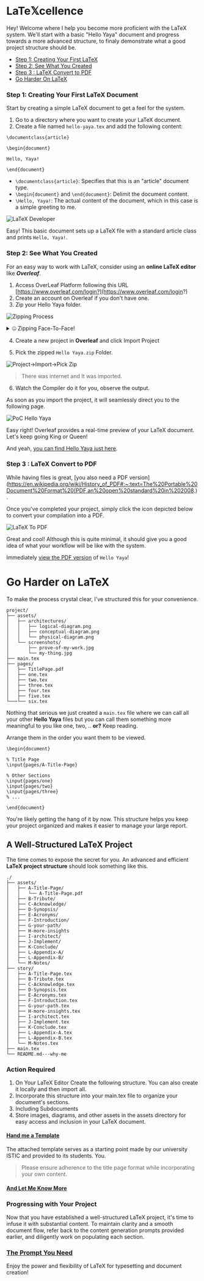 
<br>

# LaTe𝕏cellence 

Hey! Welcome where I help you become more proficient with the LaTeX system. We'll start with a basic "Hello Yaya" document and progress towards a more advanced structure, to finaly demonstrate what a good project structure should be.

- [Step 1: Creating Your First LaTeX](#step-1-creating-your-first-latex-document)
- [Step 2: See What You Created](#step-2-see-what-you-created)
- [Step 3 : LaTeX Convert to PDF](#step-3--latex-convert-to-pdf)
- [Go Harder On LaTeX](#go-harder-on-latex)

### Step 1: Creating Your First LaTeX Document
Start by creating a simple LaTeX document to get a feel for the system. 

1. Go to a directory where you want to create your LaTeX document.
2. Create a file named `hello-yaya.tex` and add the following content:

```
\documentclass{article}

\begin{document}

Hello, Yaya!

\end{document}
```

* `\documentclass{article}`: Specifies that this is an "article" document type.
* `\begin{document}` and `\end{document}`: Delimit the document content.
* `\Hello, Yaya!`\: The actual content of the document, which in this case is a simple greeting to me.

![LaTeX Developer](hello/Hello%20Yaya/hello-yaya.png)

Easy! This basic document sets up a LaTeX file with a standard article class and prints `Hello, Yaya!`.


### Step 2: See What You Created
For an easy way to work with LaTeX, consider using an **online LaTeX editor** like ***Overleaf***.

1. Access OverLeaf Platform following this URL [https://www.overleaf.com/login?](https://www.overleaf.com/login?)
2. Create an account on Overleaf if you don't have one.
3. Zip your Hello Yaya folder. 

![Zipping Process](hello/Hello%20Yaya/zip-yaya.png)

<details>
<summary>
🤐 Zipping Face-To-Face!

</summary>

![Zipping Realtime](hello/Hello%20Yaya/yaya-zipped.png)

</details>

4. Create a new project in **Overleaf** and click Import Project

5. Pick the zipped `Hello Yaya.zip` Folder.

![Project->Import->Pick Zip](hello/Hello%20Yaya/import-from-local.png)

> There was internet and It was imported.

6. Watch the Compiler do it for you, observe the output.

As soon as you import the project, it will seamlessly direct you to the following page.

![PoC Hello Yaya](hello/Hello%20Yaya/hello-yaya-preview.png)

Easy right!
Overleaf provides a real-time preview of your LaTeX document.<br>
Let's keep going King or Queen!

And yeah, [you can find Hello Yaya just here](https://github.com/yaya2devops/bachelor-guide/blob/main/docs/hello/zip-hello-yaya.zip).

### Step 3 : LaTeX Convert to PDF

While having files is great, [you also need a PDF version](https://en.wikipedia.org/wiki/History_of_PDF#:~:text=The%20Portable%20Document%20Format%20(PDF,an%20open%20standard%20in%202008.).

Once you've completed your project, simply click the icon depicted below to convert your compilation into a PDF.

![LaTeX To PDF](hello/Hello%20Yaya/pdf-me.png)

Great and cool! Although this is quite minimal, it should give you a good idea of what your workflow will be like with the system.

Immediately [view the PDF version](https://github.com/yaya2devops/bachelor-guide/blob/main/docs/hello/Hello%20Yaya/Hello_Yaya.pdf) of `Hello Yaya`!

# Go Harder on LaTeX
To make the process crystal clear, I've structured this for your convenience.

```
project/
├── assets/
│   ├── architectures/
│   │   ├── logical-diagram.png
│   │   ├── conceptual-diagram.png
│   │   └── physical-diagram.png
│   └── screenshots/
│       ├── prove-of-my-work.jpg
│       └── my-thing.jpg
├── main.tex
├── pages/
│   ├── TitlePage.pdf
│   ├── one.tex
│   ├── two.tex
│   ├── three.tex
│   ├── four.tex
│   ├── five.tex
└───└── six.tex
```

Nothing that serious we just  created a `main.tex` file where we can call all your other **Hello Yaya** files but you can call them something more meaningful to you like one, two, .. **or?** Keep reading.

Arrange them in the order you want them to be viewed.
```
\begin{document}

% Title Page
\input{pages/A-Title-Page}

% Other Sections
\input{pages/one}
\input{pages/two}
\input{pages/three}
% ...

\end{document}
```

You're likely getting the hang of it by now. This structure helps you keep your project organized and makes it easier to manage your large report.

## A Well-Structured LaTeX Project
The time comes to expose the secret for you. An advanced and efficient **LaTeX project structure** should look something like this.

```
./
├── assets/
│   ├── A-Title-Page/
│   │   └── A-Title-Page.pdf
│   ├── B-Tribute/
│   ├── C-Acknowledge/
│   ├── D-Synopsis/
│   ├── E-Acronyms/
│   ├── F-Introduction/
│   ├── G-your-path/
│   ├── H-more-insights
│   ├── I-architect/
│   ├── J-Implement/
│   ├── K-Conclude/
│   ├── L-Appendix-A/
│   ├── L-Appendix-B/
│   └── M-Notes/
├── story/
│   ├── A-Title-Page.tex
│   ├── B-Tribute.tex
│   ├── C-Acknowledge.tex
│   ├── D-Synopsis.tex
│   ├── E-Acronyms.tex
│   ├── F-Introduction.tex
│   ├── G-your-path.tex
│   ├── H-more-insights.tex
│   ├── I-architect.tex
│   ├── J-Implement.tex
│   ├── K-Conclude.tex
│   ├── L-Appendix-A.tex
│   ├── L-Appendix-B.tex
│   └── M-Notes.tex
├── main.tex
└── README.md---why-me
```

### Action Required
1. On Your LaTeX Editor Create the following structure. You can also create it locally and then import all.
2. Incorporate this structure into your main.tex file to organize your document's sections.
3. Including Subdocuments
4. Store images, diagrams, and other assets in the assets directory for easy access and inclusion in your LaTeX document.

#### [Hand me a Template](https://drive.google.com/drive/folders/1OLvX6kEaIFk-8JgGyrW1E_Wl-5sx_zhP?usp=sharing) 

The attached template serves as a starting point made by our university ISTIC and provided to its students. You. 

> Please ensure adherence to the title page format while incorporating your own content. 

#### [And Let Me Know More](control.md)

### Progressing with Your Project

Now that you have established a well-structured LaTeX project, it's time to infuse it with substantial content. To maintain clarity and a smooth document flow, refer back to the content generation prompts provided earlier, and diligently work on populating each section. 

### [The Prompt You Need](prompt-poc.md)

Enjoy the power and flexibility of LaTeX for typesetting and document creation!
